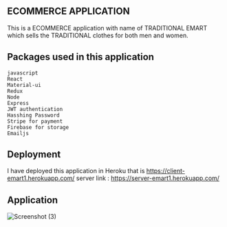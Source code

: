 ## ECOMMERCE APPLICATION
This is a ECOMMERCE application with name of TRADITIONAL EMART which sells the TRADITIONAL clothes for both men and women.

## Packages used in this application
    javascript
    React
    Material-ui
    Redux
    Node
    Express
    JWT authentication
    Hasshing Password
    Stripe for payment
    Firebase for storage
    Emailjs


## Deployment
I have deployed this application in Heroku that is https://client-emart1.herokuapp.com/
server link : https://server-emart1.herokuapp.com/

## Application
   ![Screenshot (3)](https://user-images.githubusercontent.com/56761765/179349164-0237578a-8fdd-4de4-bce1-bea8faa33f5c.png)


